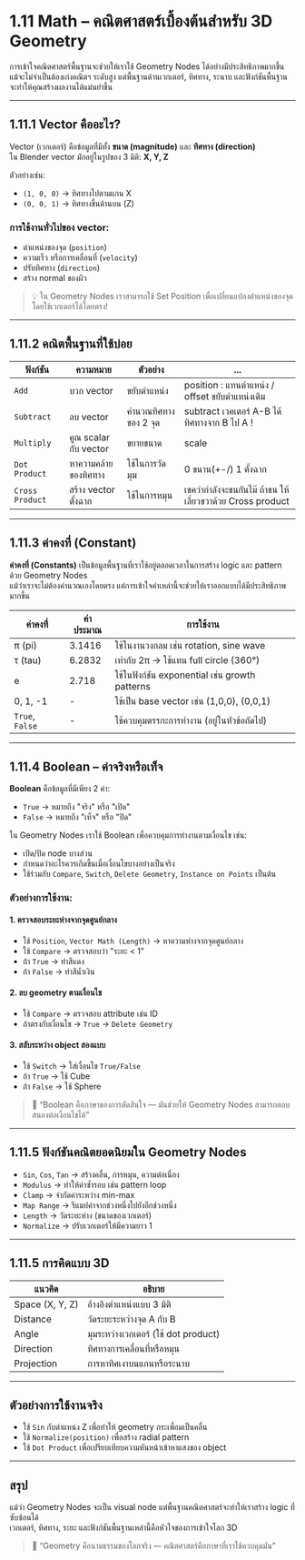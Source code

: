 # 1.11 Math – คณิตศาสตร์เบื้องต้นสำหรับ 3D Geometry

การเข้าใจคณิตศาสตร์พื้นฐานจะช่วยให้เราใช้ Geometry Nodes ได้อย่างมีประสิทธิภาพมากขึ้น  
แม้จะไม่จำเป็นต้องเก่งคณิตฯ ระดับสูง แต่พื้นฐานด้านเวกเตอร์, ทิศทาง, ระนาบ และฟังก์ชันพื้นฐาน จะทำให้คุณสร้างผลงานได้แม่นยำขึ้น

---

## 1.11.1 Vector คืออะไร?

Vector (เวกเตอร์) คือข้อมูลที่มีทั้ง **ขนาด (magnitude)** และ **ทิศทาง (direction)**  
ใน Blender vector มักอยู่ในรูปของ 3 มิติ: **X, Y, Z**

ตัวอย่างเช่น:
- `(1, 0, 0)` → ทิศทางไปตามแกน X
- `(0, 0, 1)` → ทิศทางขึ้นด้านบน (Z)

### การใช้งานทั่วไปของ vector:
- ตำแหน่งของจุด (`position`)
- ความเร็ว หรือการเคลื่อนที่ (`velocity`)
- ปรับทิศทาง (`direction`)
- สร้าง normal ของผิว
> 💡 ใน Geometry Nodes เราสามารถใช้ Set Position เพื่อเปลี่ยนแปลงตำแหน่งของจุดโดยใช้เวกเตอร์ได้โดยตรง! 

---

## 1.11.2 คณิตพื้นฐานที่ใช้บ่อย

| ฟังก์ชัน | ความหมาย | ตัวอย่าง | ... |
|----------|-----------|--------|-----------|
| `Add`    | บวก vector | ขยับตำแหน่ง | position : แทนตำแหน่ง / offset ขยับตำแหน่งเดิม |
| `Subtract` | ลบ vector | คำนวณทิศทางของ 2 จุด  | subtract เวคเตอร์ A-B ได้ทิศทางจาก B ไป A ! |
| `Multiply` | คูณ scalar กับ vector | ขยายขนาด | scale |
| `Dot Product` | หาความคล้ายของทิศทาง | ใช้ในการวัดมุม | 0 ขนาน(+-/)  1 ตั้งฉาก |
| `Cross Product` | สร้าง vector ตั้งฉาก | ใช้ในการหมุน | เชคว่ากำลังจะชนกันไม๊ ถ้าชน ให้เลี่ยวขวาด้วย Cross product |


---

## 1.11.3 ค่าคงที่ (Constant)

**ค่าคงที่ (Constants)** เป็นข้อมูลพื้นฐานที่เราใช้อยู่ตลอดเวลาในการสร้าง logic และ pattern ด้วย Geometry Nodes  
แม้ว่าเราจะไม่ต้องคำนวณเองโดยตรง แต่การเข้าใจค่าเหล่านี้จะช่วยให้เราออกแบบได้มีประสิทธิภาพมากขึ้น

| ค่าคงที่ | ค่าประมาณ | การใช้งาน |
|----------|------------|-----------|
| π (pi)   | 3.1416     | ใช้ในงานวงกลม เช่น rotation, sine wave |
| τ (tau)  | 6.2832     | เท่ากับ 2π → ใช้แทน full circle (360°) |
| e        | 2.718      | ใช้ในฟังก์ชัน exponential เช่น growth patterns |
| 0, 1, -1 | -          | ใช้เป็น base vector เช่น (1,0,0), (0,0,1) |
| `True`, `False` | - | ใช้ควบคุมตรรกะการทำงาน (อยู่ในหัวข้อถัดไป) |

---

## 1.11.4 Boolean – ค่าจริงหรือเท็จ

**Boolean** คือข้อมูลที่มีเพียง 2 ค่า:
- `True` → หมายถึง "จริง" หรือ "เปิด"
- `False` → หมายถึง "เท็จ" หรือ "ปิด"

ใน Geometry Nodes เราใช้ Boolean เพื่อควบคุมการทำงานตามเงื่อนไข เช่น:
- เปิด/ปิด node บางส่วน
- กำหนดว่าอะไรควรเกิดขึ้นเมื่อเงื่อนไขบางอย่างเป็นจริง
- ใช้ร่วมกับ `Compare`, `Switch`, `Delete Geometry`, `Instance on Points` เป็นต้น

<!-- เพิ่มรูปประกอบ -->

<!-- ## 🔍 แหล่งเรียนรู้เพิ่มเติม -->
<!-- - [Blender Manual - Boolean Node](https://docs.blender.org/manual/en/latest/modeling/geometry_nodes/input/boolean.html ) -->
<!-- - [Geometry Nodes: Boolean Logic Explained](https://example.com/gn-boolean-tutorial ) -->

### ตัวอย่างการใช้งาน:

#### 1. ตรวจสอบระยะห่างจากจุดศูนย์กลาง
- ใช้ `Position`, `Vector Math (Length)` → หาความห่างจากจุดศูนย์กลาง
- ใช้ `Compare` → ตรวจสอบว่า "ระยะ < 1"
- ถ้า `True` → ทำสีแดง
- ถ้า `False` → ทำสีน้ำเงิน

#### 2. ลบ geometry ตามเงื่อนไข
- ใช้ `Compare` → ตรวจสอบ attribute เช่น ID
- ถ้าตรงกับเงื่อนไข → `True` → `Delete Geometry`

#### 3. สลับระหว่าง object สองแบบ
- ใช้ `Switch` → ใส่เงื่อนไข `True/False`
- ถ้า `True` → ใช้ Cube
- ถ้า `False` → ใช้ Sphere

> 🧠 “Boolean คือภาษาของการตัดสินใจ — มันช่วยให้ Geometry Nodes สามารถตอบสนองต่อเงื่อนไขได้”


---

## 1.11.5 ฟังก์ชันคณิตยอดนิยมใน Geometry Nodes

- `Sin`, `Cos`, `Tan` → สร้างคลื่น, การหมุน, ความต่อเนื่อง
- `Modulus` → ทำให้ค่าซ้ำรอบ เช่น pattern loop
- `Clamp` → จำกัดค่าระหว่าง min-max
- `Map Range` → รีแมปค่าจากช่วงหนึ่งไปยังอีกช่วงหนึ่ง
- `Length` → วัดระยะห่าง (ขนาดของเวกเตอร์)
- `Normalize` → ปรับเวกเตอร์ให้มีความยาว 1

---

## 1.11.5 การคิดแบบ 3D

| แนวคิด         | อธิบาย                            |
|----------------|------------------------------------|
| Space (X, Y, Z) | อ้างอิงตำแหน่งแบบ 3 มิติ          |
| Distance        | วัดระยะระหว่างจุด A กับ B         |
| Angle           | มุมระหว่างเวกเตอร์ (ใช้ dot product) |
| Direction       | ทิศทางการเคลื่อนที่หรือหมุน        |
| Projection      | การหาทิศเงาบนแกนหรือระนาบ         |

---

## ตัวอย่างการใช้งานจริง

- ใช้ `Sin` กับตำแหน่ง Z เพื่อทำให้ geometry กระเพื่อมเป็นคลื่น
- ใช้ `Normalize(position)` เพื่อสร้าง radial pattern
- ใช้ `Dot Product` เพื่อเปรียบเทียบความหันหน้าเข้าหาแสงของ object

---

## สรุป

แม้ว่า Geometry Nodes จะเป็น visual node แต่พื้นฐานคณิตศาสตร์จะทำให้เราสร้าง logic ที่ซับซ้อนได้  
เวกเตอร์, ทิศทาง, ระยะ และฟังก์ชันพื้นฐานเหล่านี้คือหัวใจของการเข้าใจโลก 3D

> 📐 “Geometry คือนามธรรมของโลกจริง — คณิตศาสตร์คือภาษาที่เราใช้ควบคุมมัน”
